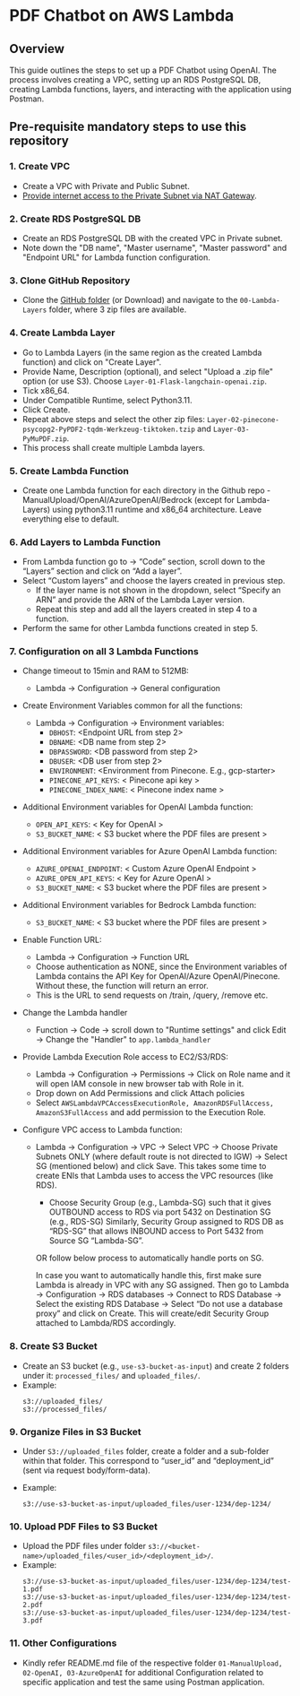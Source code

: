 # PDF Chatbot on AWS Lambda

## Overview

This guide outlines the steps to set up a PDF Chatbot using OpenAI. The process involves creating a VPC, setting up an RDS PostgreSQL DB, creating Lambda functions, layers, and interacting with the application using Postman.

## Pre-requisite mandatory steps to use this repository

### 1. Create VPC 

- Create a VPC with Private and Public Subnet.
- [Provide internet access to the Private Subnet via NAT Gateway](https://repost.aws/knowledge-center/nat-gateway-vpc-private-subnet).

### 2. Create RDS PostgreSQL DB

- Create an RDS PostgreSQL DB with the created VPC in Private subnet.
- Note down the "DB name", "Master username", "Master password" and "Endpoint URL" for Lambda function configuration.

### 3. Clone GitHub Repository

- Clone the [GitHub folder](https://github.com/manipuraco/askcybexAPIs/) (or Download) and navigate to the `00-Lambda-Layers` folder, where 3 zip files are available.

### 4. Create Lambda Layer

- Go to Lambda Layers (in the same region as the created Lambda function) and click on "Create Layer".
- Provide Name, Description (optional), and select "Upload a .zip file" option (or use S3). Choose `Layer-01-Flask-langchain-openai.zip`.
- Tick x86_64.
- Under Compatible Runtime, select Python3.11.
- Click Create.
- Repeat above steps and select the other zip files: `Layer-02-pinecone-psycopg2-PyPDF2-tqdm-Werkzeug-tiktoken.tzip` and `Layer-03-PyMuPDF.zip`.
- This process shall create multiple Lambda layers.

### 5. Create Lambda Function

- Create one Lambda function for each directory in the Github repo - ManualUpload/OpenAI/AzureOpenAI/Bedrock (except for Lambda-Layers) using python3.11 runtime and x86_64 architecture. Leave everything else to default.

### 6. Add Layers to Lambda Function

- From Lambda function go to -> “Code” section, scroll down to the “Layers” section and click on “Add a layer”.
- Select “Custom layers” and choose the layers created in previous step.
  - If the layer name is not shown in the dropdown, select “Specify an ARN” and provide the ARN of the Lambda Layer version.
  - Repeat this step and add all the layers created in step 4 to a function.
- Perform the same for other Lambda functions created in step 5. 

### 7. Configuration on all 3 Lambda Functions

- Change timeout to 15min and RAM to 512MB:
    - Lambda -> Configuration -> General configuration

- Create Environment Variables common for all the functions:
    - Lambda -> Configuration -> Environment variables:
        - `DBHOST`: <Endpoint URL from step 2>
        - `DBNAME`: <DB name from step 2>
        - `DBPASSWORD`: <DB password from step 2>
        - `DBUSER`: <DB user from step 2>
        - `ENVIRONMENT`: <Environment from Pinecone. E.g., gcp-starter>
        - `PINECONE_API_KEYS`: < Pinecone api key >
        - `PINECONE_INDEX_NAME`: < Pinecone index name >

- Additional Environment variables for OpenAI Lambda function:
    - `OPEN_API_KEYS`: < Key for OpenAI >
    - `S3_BUCKET_NAME`: < S3 bucket where the PDF files are present >

- Additional Environment variables for Azure OpenAI Lambda function:
    - `AZURE_OPENAI_ENDPOINT`: < Custom Azure OpenAI Endpoint >
    - `AZURE_OPEN_API_KEYS`: < Key for Azure OpenAI >
    - `S3_BUCKET_NAME`: < S3 bucket where the PDF files are present >

- Additional Environment variables for Bedrock Lambda function:
    - `S3_BUCKET_NAME`: < S3 bucket where the PDF files are present >

- Enable Function URL:
    - Lambda -> Configuration -> Function URL
    - Choose authentication as NONE, since the Environment variables of Lambda contains the API Key for OpenAI/Azure OpenAI/Pinecone. Without these, the function will return an error.
    - This is the URL to send requests on /train, /query, /remove etc.

- Change the Lambda handler
    - Function -> Code -> scroll down to "Runtime settings" and click Edit -> Change the "Handler" to `app.lambda_handler`
    
- Provide Lambda Execution Role access to EC2/S3/RDS:
    - Lambda -> Configuration -> Permissions -> Click on Role name and it will open IAM console in new browser tab with Role in it.
    - Drop down on Add Permissions and click Attach policies
    - Select `AWSLambdaVPCAccessExecutionRole, AmazonRDSFullAccess, AmazonS3FullAccess` and add permission to the Execution Role.

- Configure VPC access to Lambda function:
    - Lambda -> Configuration -> VPC -> Select VPC -> Choose Private Subnets ONLY (where default route is not directed to IGW) -> Select SG (mentioned below) and click Save. This takes some time to create ENIs that Lambda uses to access the VPC resources (like RDS).

        - Choose Security Group (e.g., Lambda-SG) such that it gives OUTBOUND access to RDS via port 5432 on Destination SG (e.g., RDS-SG)
        Similarly, Security Group assigned to RDS DB as “RDS-SG” that allows INBOUND access to Port 5432 from Source SG “Lambda-SG”. 

        OR follow below process to automatically handle ports on SG.

        In case you want to automatically handle this, first make sure Lambda is already in VPC with any SG assigned. Then go to Lambda -> Configuration -> RDS databases -> Connect to RDS Database -> Select the existing RDS Database -> Select “Do not use a database proxy” and click on Create. This will create/edit Security Group attached to Lambda/RDS accordingly.

### 8. Create S3 Bucket

- Create an S3 bucket (e.g., `use-s3-bucket-as-input`) and create 2 folders under it: `processed_files/` and `uploaded_files/`.
- Example:
    ```
    s3://uploaded_files/
    s3://processed_files/
    ```

### 9. Organize Files in S3 Bucket

- Under `S3://uploaded_files` folder, create a folder and a sub-folder within that folder. This correspond to “user_id” and “deployment_id” (sent via request body/form-data).

- Example: 
  ```
  s3://use-s3-bucket-as-input/uploaded_files/user-1234/dep-1234/
  ```

### 10. Upload PDF Files to S3 Bucket

- Upload the PDF files under folder `s3://<bucket-name>/uploaded_files/<user_id>/<deployment_id>/`.
- Example:
    ```
    s3://use-s3-bucket-as-input/uploaded_files/user-1234/dep-1234/test-1.pdf
    s3://use-s3-bucket-as-input/uploaded_files/user-1234/dep-1234/test-2.pdf
    s3://use-s3-bucket-as-input/uploaded_files/user-1234/dep-1234/test-3.pdf
    ```

### 11. Other Configurations

- Kindly refer README.md file of the respective folder `01-ManualUpload, 02-OpenAI, 03-AzureOpenAI` for additional Configuration related to specific application and test the same using Postman application.
